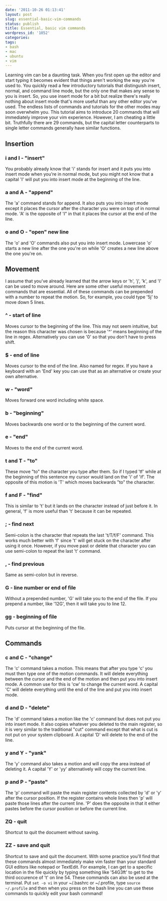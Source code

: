 ```yaml
---
date: '2011-10-26 01:13:41'
layout: post
slug: essential-basic-vim-commands
status: publish
title: Essential, basic vim commands
wordpress_id: '1052'
categories:
tags:
- bash
- mac
- ubuntu
- vim
---
```


Learning vim can be a daunting task. When you first open up the editor and start typing it becomes evident that things aren't working the way you're used to. You quickly read a few introductory tutorials that distinguish insert, normal, and command line mode, but the only one that makes any sense to you is insert. So, you use insert mode for a bit but realize there's really nothing about insert mode that's more useful than any other editor you've used. The endless lists of commands and tutorials for the other modes may soon overwhelm you. This tutorial aims to introduce 20 commands that will immediately improve your vim experience. However, I am cheating a little bit. Truthfully there are 29 commands, but the capital letter counterparts to single letter commands generally have similar functions.
## Insertion
### i and I - "insert"
You probably already know that 'i' stands for insert and it puts you into insert mode when you're in normal mode, but you might not know that a capital 'I' will put you into insert mode at the beginning of the line.
### a and A - "append"
The 'a' command stands for append. It also puts you into insert mode except it places the cursor after the character you were on top of in normal mode. 'A' is the opposite of 'I" in that it places the cursor at the end of the line.
### o and O - "open" new line
The 'o' and 'O' commands also put you into insert mode. Lowercase 'o' starts a new line after the one you're on while 'O' creates a new line above the one you're on.
## Movement
I assume that you've already learned that the arrow keys or 'h', 'j', 'k', and 'l' can be used to move around. Here are some other useful movement commands that are essential. All of these commands can be prepended with a number to repeat the motion. So, for example, you could type '5j' to move down 5 lines.
### ^ - start of line
Moves cursor to the beginning of the line. This may not seem intuitive, but the reason this character was chosen is because '^' means beginning of the line in regex. Alternatively you can use '0' so that you don't have to press shift.
### $ - end of line
Moves cursor to the end of the line. Also named for regex. If you have a keyboard with an 'End' key you can use that as an alternative or create your own alternative.
### w - "word"
Moves forward one word including white space.
### b - "beginning"
Moves backwards one word or to the beginning of the current word.
### e - "end"
Moves to the end of the current word.
### t and T - "to"
These move "to" the character you type after them. So if I typed 'tf' while at the beginning of this sentence my cursor would land on the 'i' of 'if'. The opposite of this motion is 'T' which moves backwards "to" the character.
### f and F - "find"
This is similar to 't' but it lands on the character instead of just before it. In general, 'f' is more useful than 't' because it can be repeated.
### ; - find next
Semi-colon is the character that repeats the last 't/T/f/F' command. This works much better with 'f' since 't' will get stuck on the character after using it once. However, if you move past or delete that character you can use semi-colon to repeat the last 't' command.
### , - find previous
Same as semi-colon but in reverse.
### G - line number or end of file
Without a prepended number, 'G' will take you to the end of the file. If you prepend a number, like '12G', then it will take you to line 12.
### gg - beginning of file
Puts cursor at the beginning of the file.
## Commands
### c and C - "change"
The 'c' command takes a motion. This means that after you type 'c' you must then type one of the motion commands. It will delete everything between the cursor and the end of the motion and then put you into insert mode. A common use for this is 'cw' to change the current word. A capital 'C' will delete everything until the end of the line and put you into insert mode.
### d and D - "delete"
The 'd' command takes a motion like the 'c' command but does not put you into insert mode. It also copies whatever you deleted to the main register, so it is very similar to the traditional "cut" command except that what is cut is not put on your system clipboard. A capital 'D' will delete to the end of the line.
### y and Y - "yank"
The 'y' command also takes a motion and will copy the area instead of deleting it. A capital 'Y' or 'yy' alternatively will copy the current line.
### p and P - "paste"
The 'p' command will paste the main register contents collected by 'd' or 'y' after the cursor position. If the register contains whole lines then 'p' will paste those lines after the current line. 'P' does the opposite in that it either pastes before the cursor position or before the current line.
### ZQ - quit
Shortcut to quit the document without saving.
### ZZ - save and quit
Shortcut to save and quit the document.
With some practice you'll find that these commands almost immediately make vim faster than your standard GUI editors like notepad or TextEdit. For example, I can get to a specific location in the file quickly by typing something like '54G3ft' to get to the third occurence of 't' on line 54. These commands can also be used at the terminal. Put `set -o vi` in your ~/.bashrc or ~/.profile, type `source ~/.profile` and then when you press _<Esc>_ on the bash line you can use these commands to quickly edit your bash command!
